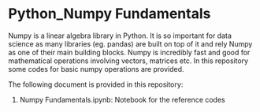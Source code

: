 # Python_Numpy Fundamentals

Numpy is a linear algebra library in Python. It is so important for data science as many libraries (eg. pandas) are built on top of it and rely Numpy as one of their main building blocks. Numpy is incredibly fast and good for mathematical operations involving vectors, matrices etc. In this repository some codes for basic numpy operations are provided.

The following document is provided in this repository:
  1. Numpy Fundamentals.ipynb: Notebook for the reference codes
